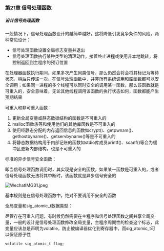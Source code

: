 ### 第21章 信号处理函数

##### 设计信号处理函数

一般情况下，信号处理函数设计的越简单越好，这将降低引发竞争条件的风险，两种常见设计：

* 信号处理函数设置全局标志变量并退出
* 信号处理函数执行某种类型的清理动作，接着终止进程或使用非本地跳转，将控制返回到主程序的预订位置

在处理器函数执行期间，如果多次产生同类信号，那么仍然会将会将其标记为等待状态，稍后只传递一次，在信号处理函数中，并非所有系统调用和库函数都可以安全调用；如果同一进程的多个线程可以同时安全的调用某一函数，那么该函数就是可重入的，安全意味着，无论其他线程调用该函数的执行状态如何，函数都能产生预期结果

可重入和非可重入函数：

1. 更新全局变量或静态数据结构的函数是不可重入的
2. malloc函数族等和使用他们的其他库函数是不可重入的
3. 使用经静态分配的内存返回信息的函数如crypt()、getpwnam()、gethostbyname()、getservbyname()等是不可重入的
4. 将静态数据结构用于内部记账的函数如stdio库成员printf()、scanf()等会为缓冲区更新内部结构，也是不可重入的

标准的异步信号安全函数：

即当信号处理函数调用时，其实现是安全的函数，如果某一函数是可重入的，或者信号处理函数无法将其中断时，该函数就是异步信号安全的

![WechatIMG31.jpeg](https://i.loli.net/2019/12/02/94BZKrQOamoqzx7.jpg)

基本规则是在信号处理函数中，绝对不要调用不安全的函数

全局变量和sig_atomic_t数据类型：

尽管存在可重入问题，有时候仍然需要在主程序和信号处理函数之间共享全局变量，一般的设计是信号处理函数修改全局变量，主程序周期性的检查这个标志，此变量应该总是声明为volatile，防止被编译器优化到寄存器中，而sig_atomic_t可以保证原子性

```
volatile sig_atomic_t flag;
```

